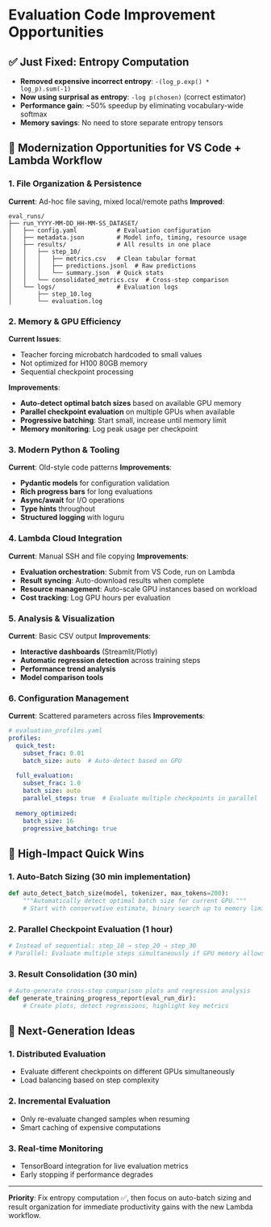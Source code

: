 # Evaluation Code Improvement Opportunities

## ✅ Just Fixed: Entropy Computation
- **Removed expensive incorrect entropy**: `-(log_p.exp() * log_p).sum(-1)`
- **Now using surprisal as entropy**: `-log p(chosen)` (correct estimator)
- **Performance gain**: ~50% speedup by eliminating vocabulary-wide softmax
- **Memory savings**: No need to store separate entropy tensors

## 🔧 Modernization Opportunities for VS Code + Lambda Workflow

### 1. **File Organization & Persistence**
**Current**: Ad-hoc file saving, mixed local/remote paths
**Improved**: 
```
eval_runs/
├── run_YYYY-MM-DD_HH-MM-SS_DATASET/
│   ├── config.yaml           # Evaluation configuration
│   ├── metadata.json         # Model info, timing, resource usage
│   ├── results/              # All results in one place
│   │   ├── step_10/
│   │   │   ├── metrics.csv   # Clean tabular format
│   │   │   ├── predictions.jsonl  # Raw predictions
│   │   │   └── summary.json  # Quick stats
│   │   └── consolidated_metrics.csv  # Cross-step comparison
│   └── logs/                 # Evaluation logs
│       ├── step_10.log
│       └── evaluation.log
```

### 2. **Memory & GPU Efficiency**
**Current Issues**:
- Teacher forcing microbatch hardcoded to small values
- Not optimized for H100 80GB memory
- Sequential checkpoint processing

**Improvements**:
- **Auto-detect optimal batch sizes** based on available GPU memory
- **Parallel checkpoint evaluation** on multiple GPUs when available
- **Progressive batching**: Start small, increase until memory limit
- **Memory monitoring**: Log peak usage per checkpoint

### 3. **Modern Python & Tooling**
**Current**: Old-style code patterns
**Improvements**:
- **Pydantic models** for configuration validation
- **Rich progress bars** for long evaluations
- **Async/await** for I/O operations
- **Type hints** throughout
- **Structured logging** with loguru

### 4. **Lambda Cloud Integration**
**Current**: Manual SSH and file copying
**Improvements**:
- **Evaluation orchestration**: Submit from VS Code, run on Lambda
- **Result syncing**: Auto-download results when complete
- **Resource management**: Auto-scale GPU instances based on workload
- **Cost tracking**: Log GPU hours per evaluation

### 5. **Analysis & Visualization**
**Current**: Basic CSV output
**Improvements**:
- **Interactive dashboards** (Streamlit/Plotly)
- **Automatic regression detection** across training steps
- **Performance trend analysis**
- **Model comparison tools**

### 6. **Configuration Management**
**Current**: Scattered parameters across files
**Improvements**:
```yaml
# evaluation_profiles.yaml
profiles:
  quick_test:
    subset_frac: 0.01
    batch_size: auto  # Auto-detect based on GPU
    
  full_evaluation:
    subset_frac: 1.0
    batch_size: auto
    parallel_steps: true  # Evaluate multiple checkpoints in parallel
    
  memory_optimized:
    batch_size: 16
    progressive_batching: true
```

## 🎯 High-Impact Quick Wins

### 1. **Auto-Batch Sizing** (30 min implementation)
```python
def auto_detect_batch_size(model, tokenizer, max_tokens=200):
    """Automatically detect optimal batch size for current GPU."""
    # Start with conservative estimate, binary search up to memory limit
```

### 2. **Parallel Checkpoint Evaluation** (1 hour)
```python
# Instead of sequential: step_10 → step_20 → step_30
# Parallel: Evaluate multiple steps simultaneously if GPU memory allows
```

### 3. **Result Consolidation** (30 min)
```python
# Auto-generate cross-step comparison plots and regression analysis
def generate_training_progress_report(eval_run_dir):
    # Create plots, detect regressions, highlight key metrics
```

## 🚀 Next-Generation Ideas

### 1. **Distributed Evaluation**
- Evaluate different checkpoints on different GPUs simultaneously
- Load balancing based on step complexity

### 2. **Incremental Evaluation** 
- Only re-evaluate changed samples when resuming
- Smart caching of expensive computations

### 3. **Real-time Monitoring**
- TensorBoard integration for live evaluation metrics
- Early stopping if performance degrades

---

**Priority**: Fix entropy computation ✅, then focus on auto-batch sizing and result organization for immediate productivity gains with the new Lambda workflow.